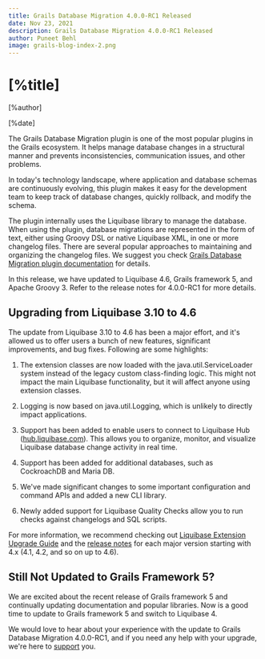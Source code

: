```yaml
---
title: Grails Database Migration 4.0.0-RC1 Released
date: Nov 23, 2021
description: Grails Database Migration 4.0.0-RC1 Released
author: Puneet Behl
image: grails-blog-index-2.png
---
```


# [%title]

[%author]

[%date]

The Grails Database Migration plugin is one of the most popular plugins in the Grails ecosystem. It helps manage database changes in a structural manner and prevents inconsistencies, communication issues, and other problems.

In today's technology landscape, where application and database schemas are continuously evolving, this plugin makes it easy for the development team to keep track of database changes, quickly rollback, and modify the schema.

The plugin internally uses the Liquibase library to manage the database. When using the plugin, database migrations are represented in the form of text, either using Groovy DSL or native Liquibase XML, in one or more changelog files. There are several popular approaches to maintaining and organizing  the changelog files. We suggest you check [Grails Database Migration plugin documentation](https://grails-plugins.github.io/grails-database-migration/4.0.0-RC1/index.html) for details.

In this release, we have updated to Liquibase 4.6, Grails framework 5, and Apache Groovy 3. Refer to the release notes for 4.0.0-RC1 for more details.


## Upgrading from Liquibase 3.10 to 4.6

The update from Liquibase 3.10 to 4.6 has been a major effort, and it's allowed us to offer users  a bunch of new features, significant improvements, and bug fixes. Following are some highlights:

1. The extension classes are now loaded with the java.util.ServiceLoader system instead of the legacy custom class-finding logic. This might not impact the main Liquibase functionality, but it will affect anyone using extension classes.

2. Logging is now based on java.util.Logging, which is unlikely to directly impact applications.

3. Support has been added to enable users to connect to Liquibase Hub ([hub.liquibase.com](https://hub.liquibase.com)). This allows you to organize, monitor, and visualize Liquibase database change activity in real time.

4. Support has been added for additional databases, such as CockroachDB and Maria DB.

5. We've made significant changes to some important configuration and command APIs and added a new CLI library.

6. Newly added support for Liquibase Quality Checks allow you to run checks against changelogs and SQL scripts.

For more information, we recommend checking out [Liquibase Extension Upgrade Guide](https://docs.liquibase.com/tools-integrations/extensions/extension-upgrade-guides/home.html) and the [release notes](https://github.com/liquibase/liquibase/releases/) for each major version starting with 4.x (4.1, 4.2, and so on up to 4.6).

## Still Not Updated to Grails Framework 5?

We are excited about the recent release of Grails framework 5 and continually updating documentation and popular libraries. Now is a good time to update to Grails framework 5 and switch to Liquibase 4.

We would love to hear about your experience with the update to Grails Database Migration 4.0.0-RC1, and if you need any help with your upgrade, we're here to [support](/support.html) you.
